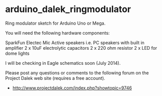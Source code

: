 arduino_dalek_ringmodulator
===========================

Ring modulator sketch for Arduino Uno or Mega.

You will need the following hardware components:

SparkFun Electec Mic
Active speakers i.e. PC speakers with built in amplifier
2 x 10uF electrolytic capacitors
2 x 220 ohm resistor
2 x LED for dome lights

I will be checking in Eagle schematics soon (July 2014).

Please post any questions or comments to the following forum on the Project Dalek web site (requires a free account).

- http://www.projectdalek.com/index.php?showtopic=9746

